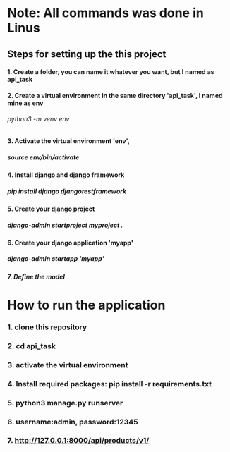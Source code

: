 # Note: All commands was done in Linus 

## Steps for setting up the this project
#### 1. Create a folder, you can name it whatever you want, but I named as api_task 
#### 2. Create a virtual environment in the same directory 'api_task', I named mine as env
###### python3 -m venv env   

#### 3. Activate the virtual environment 'env',
##### source env/bin/activate 

#### 4. Install django and django framework 
##### pip install django djangorestframework 

#### 5. Create your django project 
##### django-admin startproject myproject .

#### 6. Create your django application 'myapp'
##### django-admin startapp 'myapp'

##### 7. Define the model  




# How to run the application
### 1. clone this repository 
### 2. cd api_task 
### 3. activate the virtual environment
### 4. Install required packages: pip install -r requirements.txt
### 5. python3 manage.py runserver
### 6. username:admin, password:12345 
### 7. http://127.0.0.1:8000/api/products/v1/

